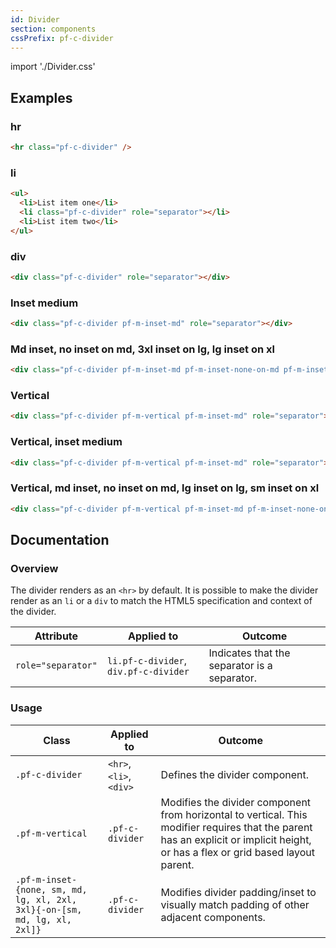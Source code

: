 ```yaml
---
id: Divider
section: components
cssPrefix: pf-c-divider
---
```

import './Divider.css'

## Examples

### hr

```html
<hr class="pf-c-divider" />
```

### li

```html
<ul>
  <li>List item one</li>
  <li class="pf-c-divider" role="separator"></li>
  <li>List item two</li>
</ul>
```

### div

```html
<div class="pf-c-divider" role="separator"></div>
```

### Inset medium

```html
<div class="pf-c-divider pf-m-inset-md" role="separator"></div>
```

### Md inset, no inset on md, 3xl inset on lg, lg inset on xl

```html
<div class="pf-c-divider pf-m-inset-md pf-m-inset-none-on-md pf-m-inset-3xl-on-lg pf-m-inset-lg-on-xl" role="separator"></div>
```

### Vertical

```html
<div class="pf-c-divider pf-m-vertical pf-m-inset-md" role="separator"></div>
```

### Vertical, inset medium

```html
<div class="pf-c-divider pf-m-vertical pf-m-inset-md" role="separator"></div>
```

### Vertical, md inset, no inset on md, lg inset on lg, sm inset on xl

```html
<div class="pf-c-divider pf-m-vertical pf-m-inset-md pf-m-inset-none-on-md pf-m-inset-lg-on-lg pf-m-inset-sm-on-xl" role="separator"></div>
```

## Documentation

### Overview

The divider renders as an `<hr>` by default. It is possible to make the divider render as an `li` or a `div` to match the HTML5 specification and context of the divider.

| Attribute          | Applied to                            | Outcome                                      |
| ------------------ | ------------------------------------- | -------------------------------------------- |
| `role="separator"` | `li.pf-c-divider`, `div.pf-c-divider` | Indicates that the separator is a separator. |

### Usage

| Class                                                                     | Applied to              | Outcome                                                                                                                                                                           |
| ------------------------------------------------------------------------- | ----------------------- | --------------------------------------------------------------------------------------------------------------------------------------------------------------------------------- |
| `.pf-c-divider`                                                           | `<hr>`, `<li>`, `<div>` | Defines the divider component.                                                                                                                                                    |
| `.pf-m-vertical`                                                          | `.pf-c-divider`         | Modifies the divider component from horizontal to vertical. This modifier requires that the parent has an explicit or implicit height, or has a flex or grid based layout parent. |
| `.pf-m-inset-{none, sm, md, lg, xl, 2xl, 3xl}{-on-[sm, md, lg, xl, 2xl]}` | `.pf-c-divider`         | Modifies divider padding/inset to visually match padding of other adjacent components.                                                                                            |
